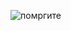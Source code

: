 ![помргите](https://i.ibb.co/t8tpq3T/7da5p0vrhtw.jpg)

<!---
alphaiscodinghard/alphaiscodinghard is a ✨ special ✨ repository because its `README.md` (this file) appears on your GitHub profile.
You can click the Preview link to take a look at your changes.
--->
